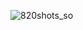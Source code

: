 ![820shots_so](https://github.com/JoelSS1/ligadeportes/assets/113159584/74bb0b08-a8c4-41a5-bf93-038a36837769)
